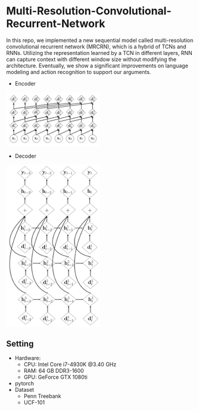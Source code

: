 # Multi-Resolution-Convolutional-Recurrent-Network

In this repo, we implemented a new sequential model called multi-resolution convolutional recurrent network (MRCRN), which is a hybrid of TCNs and RNNs. Utilizing the representation learned by a TCN in different layers, RNN can capture context with different window size without modifying the architecture. Eventually, we show a significant improvements on language modeling and action recognition to support our arguments.

+ Encoder
<img src="figures/MRCRN_encoder.pdf" width="50%" height="50%" />

+ Decoder
<img src="figures/MRCRN_decoder.pdf" width="50%" height="50%" />

## Setting
* Hardware:
  * CPU: Intel Core i7-4930K @3.40 GHz
  * RAM: 64 GB DDR3-1600
  * GPU: GeForce GTX 1080ti
* pytorch 
* Dataset
  * Penn Treebank
  * UCF-101
